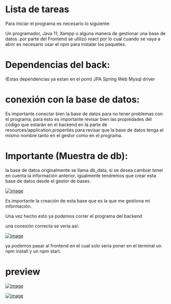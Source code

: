 # Lista de tareas

Para iniciar el programa es necesario lo siguiente:

Un programador, Java 11, Xampp o alguna manera de gestionar una base de datos.
por parte del Frontend se utilizó react por lo cual cuando se vaya a abrir es necesario usar el npm para instalar los paquetes.

# Dependencias del back:
(Estas dependencias ya estan en el pom)
JPA
Spring Web
Mysql driver

# conexión con la base de datos:

Es importante conectar bien la base de datos para no tener problemas con el programa, para esto es importante revisar bien las propiedades del código que estarán en el backend
en la parte de resources/application.properties para revisar que la base de datos tenga el mismo nombre tanto en el gestor como en el programa. 

# Importante (Muestra de db): 

la base de datos originalmente se llama db_data, si se desea cambiar tener en cuenta la información  anterior, igualmente tendremos que crear esta base de datos desde el gestor
de bases.

<a href="https://ibb.co/FXwf8bV"><img src="https://i.ibb.co/HCzMGDd/image.png" alt="image" border="0"></a>

Es importante la creación de esta base que es la que me gestiona mi información.

Una vez hecho esto ya podemos correr el programa del backend

una conexión correcta se vería así:

<a href="https://ibb.co/s2DkzXC"><img src="https://i.ibb.co/g3XHhcd/image.png" alt="image" border="0"></a>

ya podemos pasar al frontend en el cual solo sería poner en el terminal un npm install y un npm start.

# preview

<a href="https://ibb.co/kGYKLyP"><img src="https://i.ibb.co/9pRnxvd/image.png" alt="image" border="0"></a>

<a href="https://ibb.co/ZxfxM6D"><img src="https://i.ibb.co/7KSK1Jm/image.png" alt="image" border="0"></a>
